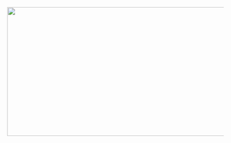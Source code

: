 <div id="header" align="center">
  <img src="https://github.com/vlaice/vlaice/blob/main/Новый_проект%20(1).gif" width="700" height="300"/>
</div>



